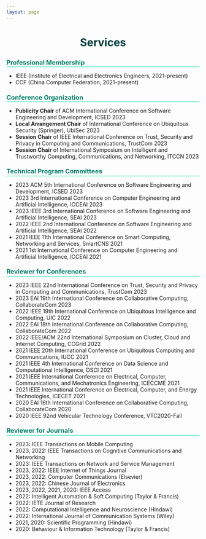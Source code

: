 ```yaml
---
layout: page
---
```


<style>
h3 {
	color: #007d69;
	margin-top: 0.7em;
	margin-bottom: 0.3em;
	padding-bottom: 0.2em;
	line-height: 1.0;
	padding-top: 0.5em;
	border-bottom: 1px solid #00dca5;
}
</style>

<h1 style="text-align: center;color: #003c3c;">Services</h1>

<h3>Professional Membership</h3>
<ul>
<li>IEEE (Institute of Electrical and Electronics Engineers, 2021-present)</li>
<li>CCF (China Computer Federation, 2021-present)</li>
</ul>

<h3>Conference Organization</h3>
<ul>
<li><b>Publicity Chair</b> of ACM International Conference on Software Engineering and Development, ICSED 2023</li>
<li><b>Local Arrangement Chair</b> of International Conference on Ubiquitous Security (Springer), UbiSec 2023</li>
<li><b>Session Chair</b> of IEEE International Conference on Trust, Security and Privacy in Computing and Communications, TrustCom 2023</li>
<li><b>Session Chair</b> of International Symposium on Intelligent and Trustworthy Computing, Communications, and Networking, ITCCN 2023</li>
</ul>
  
<h3>Technical Program Committees</h3>
<ul>
<li>2023 ACM 5th International Conference on Software Engineering and Development, ICSED 2023</li>
<li>2023 3rd International Conference on Computer Engineering and Artificial Intelligence, ICCEAI 2023</li>
<li>2023 IEEE 3rd International Conference on Software Engineering and Artificial Intelligence, SEAI 2023</li>
<li>2022 IEEE 2nd International Conference on Software Engineering and Artificial Intelligence, SEAI 2022</li>
<li>2021 IEEE 11th International Conference on Smart Computing, Networking and Services, SmartCNS 2021</li>
<li>2021 1st International Conference on Computer Engineering and Artificial Intelligence, ICCEAI 2021</li>
</ul>

<h3>Reviewer for Conferences</h3>
<ul>
<li>2023 IEEE 22nd International Conference on Trust, Security and Privacy in Computing and Communications, TrustCom 2023</li>
<li>2023 EAI 19th International Conference on Collaborative Computing, CollaborateCom 2023</li> 
<li>2022 IEEE 19th International Conference on Ubiquitous Intelligence and Computing, UIC 2022</li>
<li>2022 EAI 18th International Conference on Collaborative Computing, CollaborateCom 2022</li>  
<li>2022 IEEE/ACM 22nd International Symposium on Cluster, Cloud and Internet Computing, CCGrid 2022</li>
<li>2021 IEEE 20th International Conference on Ubiquitous Computing and Communications, IUCC 2021</li>
<li>2021 IEEE 4th International Conference on Data Science and Computational Intelligence, DSCI 2021</li>
<li>2021 IEEE International Conference on Electrical, Computer, Communications, and Mechatronics Engineering, ICECCME 2021</li>
<li>2021 IEEE International Conference on Electrical, Computer, and Energy Technologies, ICECET 2021</li>
<li>2020 EAI 16th International Conference on Collaborative Computing, CollaborateCom 2020</li>  
<li>2020 IEEE 92nd Vehicular Technology Conference, VTC2020-Fall</li>
</ul>

<h3>Reviewer for Journals</h3>
<ul>
<li>2023: IEEE Transactions on Mobile Computing</li>
<li>2023, 2022: IEEE Transactions on Cognitive Communications and Networking</li>
<li>2023: IEEE Transactions on Network and Service Management</li>
<li>2023, 2022: IEEE Internet of Things Journal</li>
<li>2023, 2022: Computer Communications (Elsevier)</li>
<li>2023, 2022: Chinese Journal of Electronics</li>
<li>2023, 2022, 2021, 2020: IEEE Access</li>
<li>2022: Intelligent Automation & Soft Computing (Taylor & Francis)</li>
<li>2022: IETE Journal of Research</li>
<li>2022: Computational Intelligence and Neuroscience (Hindawi)</li>
<li>2022: International Journal of Communication Systems (Wiley)</li>
<li>2021, 2020: Scientific Programming (Hindawi)</li>
<li>2020: Behaviour & Information Technology (Taylor & Francis)</li>
</ul>
